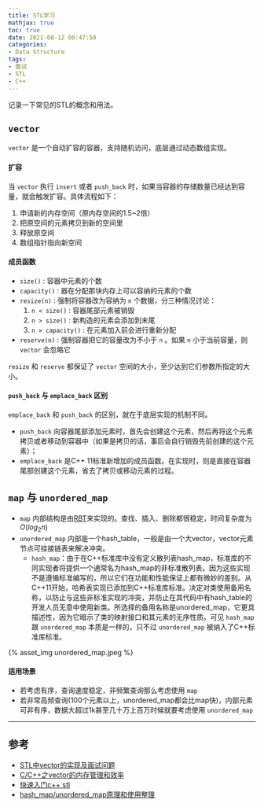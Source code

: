 ```yaml
---
title: STL学习
mathjax: true
toc: true
date: 2021-08-12 00:47:50
categories:
- Data Structure
tags:
- 面试
- STL
- C++
---
```

记录一下常见的STL的概念和用法。

<!--more-->

## `vector`

`vector` 是一个自动扩容的容器，支持随机访问，底层通过动态数组实现。

#### 扩容
当 `vector` 执行 `insert` 或者 `push_back` 时，如果当容器的存储数量已经达到容量，就会触发扩容。具体流程如下：
1. 申请新的内存空间（原内存空间的1.5~2倍）
2. 把原空间的元素拷贝到新的空间里
3. 释放原空间
4. 数组指针指向新空间

#### 成员函数
- `size()` : 容器中元素的个数
- `capacity()` : 器在分配那块内存上可以容纳的元素的个数
- `resize(n)` : 强制将容器改为容纳为 `n` 个数据，分三种情况讨论：
    1. `n < size()` : 容器尾部元素被销毁
    2. `n > size()` : 新构造的元素会添加到末尾
    3. `n > capacity()` : 在元素加入前会进行重新分配
- `reserve(n)` : 强制容器把它的容量改为不小于 `n` 。如果 `n` 小于当前容量，则 `vector` 会忽略它

`resize` 和 `reserve` 都保证了 `vector` 空间的大小，至少达到它们参数所指定的大小。

#### `push_back` 与 `emplace_back` 区别

`emplace_back` 和 `push_back` 的区别，就在于底层实现的机制不同。

- `push_back` 向容器尾部添加元素时，首先会创建这个元素，然后再将这个元素拷贝或者移动到容器中（如果是拷贝的话，事后会自行销毁先前创建的这个元素）；
- `emplace_back` 是C++ 11标准新增加的成员函数。在实现时，则是直接在容器尾部创建这个元素，省去了拷贝或移动元素的过程。


## `map` 与 `unordered_map`
- `map` 内部结构是由[RBT](https://transformerswsz.github.io/2021/08/23/BST%20&%20AVL%20&%20RBT/)来实现的。查找、插入、删除都很稳定，时间复杂度为 $O(log_2 n)$
- `unordered_map` 内部是一个hash_table，一般是由一个大vector，vector元素节点可挂接链表来解决冲突。
    - `hash_map`：由于在C++标准库中没有定义散列表hash_map，标准库的不同实现者将提供一个通常名为hash_map的非标准散列表。因为这些实现不是遵循标准编写的，所以它们在功能和性能保证上都有微妙的差别。从C++11开始，哈希表实现已添加到C++标准库标准。决定对类使用备用名称，以防止与这些非标准实现的冲突，并防止在其代码中有hash_table的开发人员无意中使用新类。所选择的备用名称是unordered_map，它更具描述性，因为它暗示了类的映射接口和其元素的无序性质。可见 `hash_map` 跟 `unordered_map` 本质是一样的，只不过 `unordered_map` 被纳入了C++标准库标准。

{% asset_img unordered_map.jpeg %}

#### 适用场景
- 若考虑有序，查询速度稳定，非频繁查询那么考虑使用 `map`
- 若非常高频查询(100个元素以上，unordered_map都会比map快)，内部元素可非有序，数据大超过1k甚至几十万上百万时候就要考虑使用 `unordered_map`

___
## 参考
- [STL中vector的实现及面试问题](https://blog.csdn.net/Payshent/article/details/73835795?utm_medium=distribute.pc_relevant_t0.none-task-blog-2%7Edefault%7EBlogCommendFromMachineLearnPai2%7Edefault-1.base&depth_1-utm_source=distribute.pc_relevant_t0.none-task-blog-2%7Edefault%7EBlogCommendFromMachineLearnPai2%7Edefault-1.base)
- [C/C++之vector的内存管理和效率](https://blog.csdn.net/xx18030637774/article/details/82780878)
- [快速入门c++ stl](http://c.biancheng.net/view/vip_7721.html)
- [hash_map/unordered_map原理和使用整理](https://blog.csdn.net/qq_30392565/article/details/51835770)